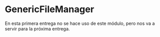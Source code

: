 # GenericFileManager

En esta primera entrega no se hace uso de este módulo, pero nos va a servir para la próxima entrega.
